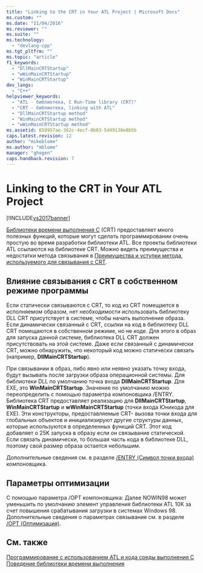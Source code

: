 ```yaml
---
title: "Linking to the CRT in Your ATL Project | Microsoft Docs"
ms.custom: ""
ms.date: "11/04/2016"
ms.reviewer: ""
ms.suite: ""
ms.technology: 
  - "devlang-cpp"
ms.tgt_pltfrm: ""
ms.topic: "article"
f1_keywords: 
  - "DllMainCRTStartup"
  - "wWinMainCRTStartup"
  - "WinMainCRTStartup"
dev_langs: 
  - "C++"
helpviewer_keywords: 
  - "ATL - библиотека, C Run-Time library (CRT)"
  - "CRT - библиотека, linking with ATL"
  - "DllMainCRTStartup method"
  - "WinMainCRTStartup method"
  - "wWinMainCRTStartup method"
ms.assetid: 650957ae-362c-4ecf-8b03-5d49138e8b5b
caps.latest.revision: 12
author: "mikeblome"
ms.author: "mblome"
manager: "ghogen"
caps.handback.revision: 7
---
```

# Linking to the CRT in Your ATL Project
[!INCLUDE[vs2017banner](../assembler/inline/includes/vs2017banner.md)]

[Библиотеки времени выполнения C](../c-runtime-library/crt-library-features.md) \(CRT\) предоставляет много полезных функций, которые могут сделать программировании очень простую во время разработки библиотеки ATL.  Все проекты библиотеки ATL ссылаются на библиотеке CRT.  Можно видеть преимущества и недостатки метода связывания в [Преимущества и уступки метода, используемого для связывания с CRT](../atl/benefits-and-tradeoffs-of-the-method-used-to-link-to-the-crt.md).  
  
## Влияние связывания с CRT в собственном режиме программы  
 Если статически связываются с CRT, то код из CRT помещается в исполняемом образом, нет необходимости использовать библиотеку DLL CRT присутствует в системе, чтобы начать выполнение образа.  Если динамически связанный с CRT, ссылки на код в библиотеку DLL CRT помещаются в собственном режиме, но не коде.  Для этого в образ для запуска данной системе, библиотека DLL CRT должен присутствовать на этой системе.  Даже если связанный с динамически CRT, можно обнаружить, что некоторый код можно статически связать \(например, **DllMainCRTStartup**\).  
  
 При связывании в образ, либо явно или неявно указать точку входа, будут вызывать после загрузки образа операционной системы.  Для библиотеки DLL по умолчанию точка входа **DllMainCRTStartup**.  Для EXE, это **WinMainCRTStartup**.  Значение по умолчанию можно переопределить с помощью параметра компоновщика \/ENTRY.  Библиотека CRT предоставляет реализацию для **DllMainCRTStartup**, **WinMainCRTStartup** и **wWinMainCRTStartup** \(точки входа Юникода для EXE\).  Эти конструкторы, предоставляемые CRT\- вызова точки входа для глобальных объектов и инициализируют другие структуры данных, которые используются в определенных функций CRT.  Этот код добавляет о 25K запуска в образу если он связывание статической.  Если связать динамически, то большая часть кода в библиотеке DLL, поэтому свой размер образа остается небольшим.  
  
 Дополнительные сведения см. в разделе [\/ENTRY \(Символ точки входа\)](../build/reference/entry-entry-point-symbol.md) компоновщика.  
  
## Параметры оптимизации  
 С помощью параметра \/OPT компоновщика: Далее NOWIN98 может уменьшить по умолчанию элемент управления библиотеки ATL 10K за счет повышения срабатывания загрузки в системах Windows 98.  Дополнительные сведения о параметрах связывания см. в разделе [\/OPT \(Оптимизация\)](../build/reference/opt-optimizations.md).  
  
## См. также  
 [Программирование с использованием ATL и кода среды выполнения C](../atl/programming-with-atl-and-c-run-time-code.md)   
 [Поведение библиотеки времени выполнения](../build/run-time-library-behavior.md)
